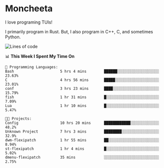 # Moncheeta

I love programing TUIs!

I primarily program in Rust. But, I also program in C++, C, and sometimes Python.

<!--START_SECTION:waka-->
![Lines of code](https://img.shields.io/badge/From%20Hello%20World%20I%27ve%20Written--1%20Thousand%20lines%20of%20code-blue)

📊 **This Week I Spent My Time On** 

```text
💬 Programming Languages: 
Bash                     5 hrs 4 mins        ██████░░░░░░░░░░░░░░░░░░░   23.63% 
C                        4 hrs 56 mins       █████░░░░░░░░░░░░░░░░░░░░   23.01% 
conf                     3 hrs 23 mins       ████░░░░░░░░░░░░░░░░░░░░░   15.79% 
fish                     1 hr 31 mins        █░░░░░░░░░░░░░░░░░░░░░░░░   7.09% 
Lua                      1 hr 10 mins        █░░░░░░░░░░░░░░░░░░░░░░░░   5.47%

🐱‍💻 Projects: 
Config                   10 hrs 20 mins      ████████████░░░░░░░░░░░░░   48.2% 
Unknown Project          7 hrs 3 mins        ████████░░░░░░░░░░░░░░░░░   32.9% 
dwm-flexipatch           1 hr 55 mins        ██░░░░░░░░░░░░░░░░░░░░░░░   8.94% 
st-flexipatch            1 hr 4 mins         █░░░░░░░░░░░░░░░░░░░░░░░░   5.02% 
dmenu-flexipatch         35 mins             ░░░░░░░░░░░░░░░░░░░░░░░░░   2.75%

```


<!--END_SECTION:waka-->
